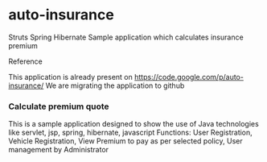 auto-insurance
==============

Struts Spring Hibernate Sample application which calculates insurance premium

Reference

This application is already present on https://code.google.com/p/auto-insurance/
We are migrating the application to github


### Calculate premium quote

This is a sample application designed to show the use of Java technologies like servlet, jsp, spring, hibernate, javascript
Functions: User Registration, Vehicle Registration, View Premium to pay as per selected policy, User management by Administrator
